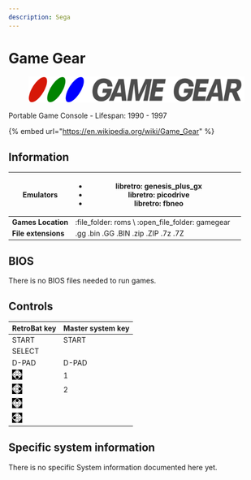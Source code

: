 ```yaml
---
description: Sega
---
```


# Game Gear

<figure><img src="https://raw.githubusercontent.com/fabricecaruso/es-theme-carbon/52ff37c9e265587d006945a2ba695b5a962b3a3d/art/logos/gamegear.svg" alt=""><figcaption></figcaption></figure>

Portable Game Console - Lifespan: 1990 - 1997

{% embed url="https://en.wikipedia.org/wiki/Game_Gear" %}

## Information

| **Emulators**       | <ul><li>libretro: genesis_plus_gx</li><li>libretro: picodrive</li><li>libretro: fbneo</li></ul> |   |
| ------------------- | ----------------------------------------------------------------------------------------------- | - |
| **Games Location**  | :file\_folder: roms \ :open\_file\_folder: gamegear                                             |   |
| **File extensions** | .gg .bin .GG .BIN .zip .ZIP .7z .7Z                                                             |   |

## BIOS

There is no BIOS files needed to run games.

## Controls

| RetroBat key                                                                           | Master system key |
| -------------------------------------------------------------------------------------- | ----------------- |
| START                                                                                  | START             |
| SELECT                                                                                 |                   |
| D-PAD                                                                                  | D-PAD             |
| ![A](<../../../.gitbook/assets/image (1) (2) (1).png>)                                 | 1                 |
| ![B](<../../../.gitbook/assets/image (4) (1).png>)                                     | 2                 |
| <img src="../../../.gitbook/assets/image (3) (1) (2).png" alt="" data-size="original"> |                   |
| <img src="../../../.gitbook/assets/image (2) (1) (1).png" alt="" data-size="line">     |                   |

## Specific system information

There is no specific System information documented here yet.

